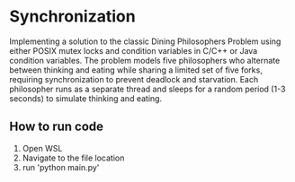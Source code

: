 # Synchronization

 Implementing a solution to the classic Dining Philosophers Problem using either POSIX mutex locks and condition variables in C/C++ or Java condition variables. The problem models five philosophers who alternate between thinking and eating while sharing a limited set of five forks, requiring synchronization to prevent deadlock and starvation. Each philosopher runs as a separate thread and sleeps for a random period (1-3 seconds) to simulate thinking and eating.

## How to run code

1. Open WSL
2. Navigate to the file location
3. run 'python main.py'